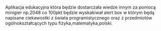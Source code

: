 Aplikacja edukacyjna która będzie dostarczała wiedze innym
za pomocą minigier np.2048 co 100pkt będzie wyskakiwał alert
box w którym będą napisane ciekawostki z świata programistycznego
oraz z przedmiotów ogólnokształcących typu fizyka,matematyka,polski.
